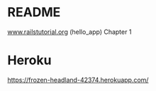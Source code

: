 # README


www.railstutorial.org (hello_app)
Chapter 1

Heroku
======
https://frozen-headland-42374.herokuapp.com/
